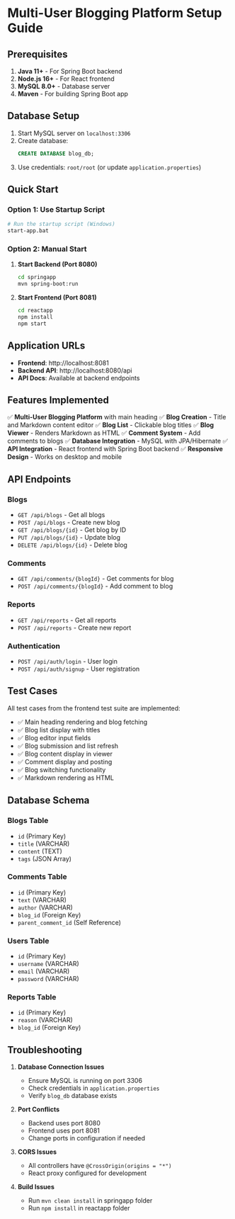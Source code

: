 # Multi-User Blogging Platform Setup Guide

## Prerequisites

1. **Java 11+** - For Spring Boot backend
2. **Node.js 16+** - For React frontend  
3. **MySQL 8.0+** - Database server
4. **Maven** - For building Spring Boot app

## Database Setup

1. Start MySQL server on `localhost:3306`
2. Create database:
   ```sql
   CREATE DATABASE blog_db;
   ```
3. Use credentials: `root/root` (or update `application.properties`)

## Quick Start

### Option 1: Use Startup Script
```bash
# Run the startup script (Windows)
start-app.bat
```

### Option 2: Manual Start

1. **Start Backend (Port 8080)**
   ```bash
   cd springapp
   mvn spring-boot:run
   ```

2. **Start Frontend (Port 8081)**
   ```bash
   cd reactapp
   npm install
   npm start
   ```

## Application URLs

- **Frontend**: http://localhost:8081
- **Backend API**: http://localhost:8080/api
- **API Docs**: Available at backend endpoints

## Features Implemented

✅ **Multi-User Blogging Platform** with main heading
✅ **Blog Creation** - Title and Markdown content editor
✅ **Blog List** - Clickable blog titles
✅ **Blog Viewer** - Renders Markdown as HTML
✅ **Comment System** - Add comments to blogs
✅ **Database Integration** - MySQL with JPA/Hibernate
✅ **API Integration** - React frontend with Spring Boot backend
✅ **Responsive Design** - Works on desktop and mobile

## API Endpoints

### Blogs
- `GET /api/blogs` - Get all blogs
- `POST /api/blogs` - Create new blog
- `GET /api/blogs/{id}` - Get blog by ID
- `PUT /api/blogs/{id}` - Update blog
- `DELETE /api/blogs/{id}` - Delete blog

### Comments
- `GET /api/comments/{blogId}` - Get comments for blog
- `POST /api/comments/{blogId}` - Add comment to blog

### Reports
- `GET /api/reports` - Get all reports
- `POST /api/reports` - Create new report

### Authentication
- `POST /api/auth/login` - User login
- `POST /api/auth/signup` - User registration

## Test Cases

All test cases from the frontend test suite are implemented:

- ✅ Main heading rendering and blog fetching
- ✅ Blog list display with titles
- ✅ Blog editor input fields
- ✅ Blog submission and list refresh
- ✅ Blog content display in viewer
- ✅ Comment display and posting
- ✅ Blog switching functionality
- ✅ Markdown rendering as HTML

## Database Schema

### Blogs Table
- `id` (Primary Key)
- `title` (VARCHAR)
- `content` (TEXT)
- `tags` (JSON Array)

### Comments Table
- `id` (Primary Key)
- `text` (VARCHAR)
- `author` (VARCHAR)
- `blog_id` (Foreign Key)
- `parent_comment_id` (Self Reference)

### Users Table
- `id` (Primary Key)
- `username` (VARCHAR)
- `email` (VARCHAR)
- `password` (VARCHAR)

### Reports Table
- `id` (Primary Key)
- `reason` (VARCHAR)
- `blog_id` (Foreign Key)

## Troubleshooting

1. **Database Connection Issues**
   - Ensure MySQL is running on port 3306
   - Check credentials in `application.properties`
   - Verify `blog_db` database exists

2. **Port Conflicts**
   - Backend uses port 8080
   - Frontend uses port 8081
   - Change ports in configuration if needed

3. **CORS Issues**
   - All controllers have `@CrossOrigin(origins = "*")`
   - React proxy configured for development

4. **Build Issues**
   - Run `mvn clean install` in springapp folder
   - Run `npm install` in reactapp folder